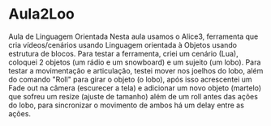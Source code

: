 # Aula2Loo
Aula de Linguagem Orientada
Nesta aula usamos o Alice3, ferramenta que cria vídeos/cenários usando Linguagem orientada à Objetos usando estrutura de blocos. Para testar a ferramenta, criei um cenário (Lua), coloquei 2 objetos (um rádio e um snowboard) e um sujeito (um lobo). Para testar a movimentação e articulação, testei mover nos joelhos do lobo, além do comando "Roll" para girar o objeto (o lobo), após isso acrescentei um Fade out na câmera (escurecer a tela) e adicionar um novo objeto (martelo) que sofreu um resize (ajuste de tamanho) além de um roll antes das ações do lobo, para sincronizar o movimento de ambos há um delay entre as ações. 

